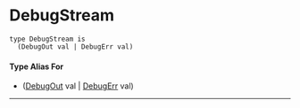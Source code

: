 # DebugStream

```pony
type DebugStream is
  (DebugOut val | DebugErr val)
```

#### Type Alias For

* ([DebugOut](debug-DebugOut) val | [DebugErr](debug-DebugErr) val)

---

